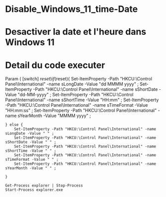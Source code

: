 # Disable_Windows_11_time-Date
# Desactiver la date et l'heure dans Windows 11



# Detail du code executer

Param
    (
        [switch] $reset
    )
    if($reset){
        Set-ItemProperty -Path "HKCU:\Control Panel\International" -name sLongDate  -Value "dd MMMM yyyy" ;
        Set-ItemProperty -Path "HKCU:\Control Panel\International" -name sShortDate -Value "dd-MM-yyyy" ;
        Set-ItemProperty -Path "HKCU:\Control Panel\International" -name sShortTime -Value "HH:mm" ;
        Set-ItemProperty -Path "HKCU:\Control Panel\International" -name sTimeFormat -Value "HH:mm:ss" ;
        Set-ItemProperty -Path "HKCU:\Control Panel\International" -name sYearMonth -Value "MMMM yyyy" ;


    } else {
        Set-ItemProperty -Path "HKCU:\Control Panel\International" -name sLongDate -Value " " ;
        Set-ItemProperty -Path "HKCU:\Control Panel\International" -name sShortDate -Value " " ;
        Set-ItemProperty -Path "HKCU:\Control Panel\International" -name sShortTime -Value " " ;
        Set-ItemProperty -Path "HKCU:\Control Panel\International" -name sTimeFormat -Value " " ;
        Set-ItemProperty -Path "HKCU:\Control Panel\International" -name sYearMonth -Value " " ;

    }

    Get-Process explorer | Stop-Process
    Start-Process explorer.exe 
